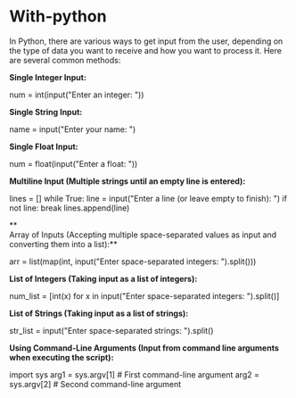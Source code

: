 # With-python

In Python, there are various ways to get input from the user, depending on the type of data you want to receive and how you want to process it. Here are several common methods:

**Single Integer Input:**

num = int(input("Enter an integer: "))


**Single String Input:**

name = input("Enter your name: ")


**Single Float Input:**

num = float(input("Enter a float: "))


**Multiline Input (Multiple strings until an empty line is entered):**

lines = []
while True:
    line = input("Enter a line (or leave empty to finish): ")
    if not line:
        break
    lines.append(line)

**    
Array of Inputs (Accepting multiple space-separated values as input and converting them into a list):**

arr = list(map(int, input("Enter space-separated integers: ").split()))


**List of Integers (Taking input as a list of integers):**

num_list = [int(x) for x in input("Enter space-separated integers: ").split()]


**List of Strings (Taking input as a list of strings):**

str_list = input("Enter space-separated strings: ").split()


**Using Command-Line Arguments (Input from command line arguments when executing the script):**

import sys
arg1 = sys.argv[1]  # First command-line argument
arg2 = sys.argv[2]  # Second command-line argument
    

    



  

